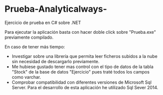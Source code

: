 # Prueba-Analyticalways-
Ejercicio de prueba en C# sobre .NET

Para ejecutar la aplicación basta con hacer doble click sobre "Prueba.exe" previamente compilado.

En caso de tener más tiempo:
- Investigar sobre una librería que permita leer ficheros subidos a la nube sin necesidad de descargarlo previamente.
- Me hubiese gustado tener mas control con el tipo de datos de la tabla "Stock" de la base de datos "Ejercicio" pues traté todos los campos como varchar.
- Comprobar compatibilidad con diferentes versiones de Microsoft Sql Server. Para el desarrollo de esta aplicación he utilizado Sql Sever 2014.
